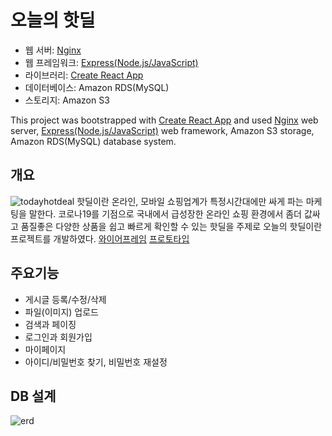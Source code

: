 # 오늘의 핫딜

- 웹 서버: [Nginx](https://www.nginx.com/)
- 웹 프레임워크: [Express(Node.js/JavaScript)](https://expressjs.com/ko)
- 라이브러리: [Create React App](https://github.com/facebook/create-react-app)
- 데이터베이스: Amazon RDS(MySQL)
- 스토리지: Amazon S3

This project was bootstrapped with [Create React App](https://github.com/facebook/create-react-app) and used [Nginx](https://www.nginx.com/) web server,
[Express(Node.js/JavaScript)](https://expressjs.com/ko) web framework, Amazon S3 storage, Amazon RDS(MySQL) database system.

## 개요
![todayhotdeal](https://user-images.githubusercontent.com/79460509/220325750-31d71017-fe3d-4818-8917-819734cf16b0.jpg)
핫딜이란 온라인, 모바일 쇼핑업계가 특정시간대에만 싸게 파는 마케팅을 말한다. 코로나19를 기점으로 국내에서 급성장한 온라인 쇼핑 환경에서 좀더 값싸고 품질좋은 다양한 상품을 쉽고 빠르게 확인할 수 있는 핫딜을 주제로 오늘의 핫딜이란 프로젝트를 개발하였다.
  [와이어프레임](https://ovenapp.io/view/bxQaS7DNx3Q8kX64yHQfRNtmwBRswxDw)
  [프로토타입](https://ovenapp.io/view/dgJWyjr8LKKQFPSDzEKXWHVknDbPod7B/YBoQW)

## 주요기능
- 게시글 등록/수정/삭제
- 파일(이미지) 업로드
- 검색과 페이징
- 로그인과 회원가입
- 마이페이지
- 아이디/비밀번호 찾기, 비밀번호 재설정

## DB 설계
![erd](https://user-images.githubusercontent.com/79460509/220333418-00396ed6-d8d7-44a3-8cee-b376b318dd27.png)